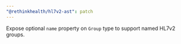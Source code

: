 ```yaml
---
"@rethinkhealth/hl7v2-ast": patch
---
```


Expose optional `name` property on `Group` type to support named HL7v2 groups.
